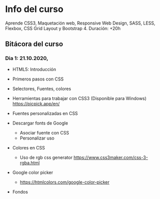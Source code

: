 # Info del curso
Aprende CSS3, Maquetación web, Responsive Web Design, SASS, LESS, Flexbox, CSS Grid Layout y Bootstrap 4. Duración: +20h


## Bitácora del curso

### Dia 1: 21.10.2020,		
* HTML5: Introducción 
* Primeros pasos con CSS
* Selectores, Fuentes, colores
* Herramientas para trabajar con CSS3 (Disponible para Windows)
  https://picpick.app/en/

* Fuentes personalizadas en CSS

* Descargar fonts de Google
  * Asociar fuente con CSS
  * Personalizar uso 
	
* Colores en CSS
  * Uso de rgb css generator
    https://www.css3maker.com/css-3-rgba.html

* Google color picker
  * https://htmlcolors.com/google-color-picker

* Fondos 
